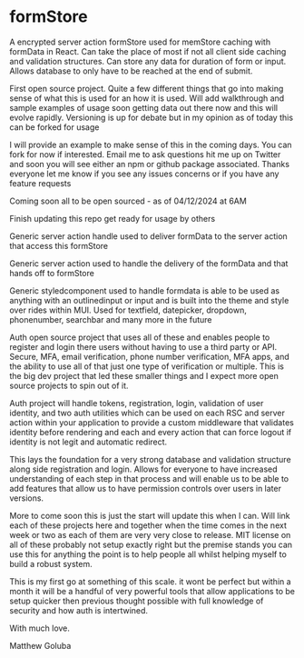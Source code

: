 # formStore
A encrypted server action formStore used for memStore caching with formData in React. Can take the place of most if not all client side caching and validation structures. Can store any data for duration of form or input. Allows database to only have to be reached at the end of submit. 

First open source project. Quite a few different things that go into making sense of what this is used for an how it is used. Will add walkthrough and sample examples of usage soon getting data out there now and this will evolve rapidly. Versioning is up for debate but in my opinion as of today this can be forked for usage

I will provide an example to make sense of this in the coming days. You can fork for now if interested. Email me to ask questions hit me up on Twitter and soon you will see either an npm or github package associated. Thanks everyone let me know if you see any issues concerns or if you have any feature requests

Coming soon all to be open sourced - as of 04/12/2024 at 6AM

Finish updating this repo get ready for usage by others

Generic server action handle used to deliver formData to the server action that access this formStore

Generic server action used to handle the delivery of the formData and that hands off to formStore

Generic styledcomponent used to handle formdata is able to be used as anything with an outlinedinput or input and is built into the theme and style over rides within MUI. Used for textfield, datepicker, dropdown, phonenumber, searchbar and many more in the future

Auth open source project that uses all of these and enables people to register and login there users without having to use a third party or API. Secure, MFA, email verification, phone number verification, MFA apps, and the ability to use all of that just one type of verification or multiple. This is the big dev project that led these smaller things and I expect more open source projects to spin out of it. 

Auth project will handle tokens, registration, login, validation of user identity, and two auth utilities which can be used on each RSC and server action within your application to provide a custom middleware that validates identity before rendering and each and every action that can force logout if identity is not legit and automatic redirect. 

This lays the foundation for a very strong database and validation structure along side registration and login. Allows for everyone to have increased understanding of each step in that process and will enable us to be able to add features that allow us to have permission controls over users in later versions.

More to come soon this is just the start will update this when I can. Will link each of these projects here and together when the time comes in the next week or two as each of them are very very close to release. MIT license on all of these probably not setup exactly right but the premise stands you can use this for anything the point is to help people all whilst helping myself to build a robust system.

This is my first go at something of this scale. it wont be perfect but within a month it will be a handful of very powerful tools that allow applications to be setup quicker then previous thought possible with full knowledge of security and how auth is intertwined. 

With much love. 

Matthew Goluba
